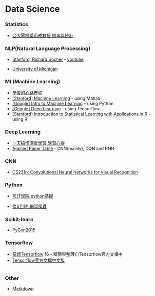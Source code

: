 # Data Science

### Statistics

  * [台大電機葉丙成教授 機率與統計](https://www.youtube.com/watch?v=GwSEguqJj6U&list=PLtvno3VRDR_jMAJcNY1n4pnP5kXtPOmVk)


### NLP(Natural Language Processing)

  * [Stanford, Richard Socher](http://cs224d.stanford.edu/index.html) - [youtube](https://www.youtube.com/watch?v=Qy0oEkCZkBI&list=PLlJy-eBtNFt4CSVWYqscHDdP58M3zFHIG)
  
  * [University of Michigan](https://www.coursera.org/learn/natural-language-processing)
    


### ML(Machine Learning)

  * [學習的心路歷程](http://dataconomy.com/machine-learning-year/)
  * [[Stanford] Machine Learning](https://zh-tw.coursera.org/learn/machine-learning) - using Matlab
  * [[Google] Intro to Machine Learning](https://www.udacity.com/course/intro-to-machine-learning--ud120) - using Python
  * [[Google] Deep Learning](https://www.udacity.com/course/deep-learning--ud730) - using Tensorflow  
  * [[Stanford] Introduction to Statistical Learning with Applications in R](https://www.r-bloggers.com/in-depth-introduction-to-machine-learning-in-15-hours-of-expert-videos/?utm_source=share_buttons&utm_medium=social_media&utm_campaign=social_share) - using R


### Deep Learning

  * [一天搞懂深度學習 學習心得](https://www.youtube.com/watch?v=ZrEsLwCjdxY)
  * [Applied Paper Table](https://github.com/kristjankorjus/applied-deep-learning-resources) - CNN(mainly), DQN and RNN


### CNN

  * [CS231n: Convolutional Neural Networks for Visual Recognition](http://cs231n.github.io/)


### Python

  * [可汗學院:python基礎](http://open.163.com/special/Khan/computer.html)
 
  * [從0到1的網頁爬蟲](http://tw.pyladies.com/~marsw/crawler01.slides.html#/)
  

### Scikit-learn 

  * [PyCon2015](https://github.com/jakevdp/sklearn_pycon2015)


### Tensorflow

  * [莫煩Tensorflow](https://www.youtube.com/playlist?list=PLXO45tsB95cKI5AIlf5TxxFPzb-0zeVZ8)  16 - 精簡與整理自Tensorflow官方文檔中
  * [Tensorflow官方文檔中文版](http://wiki.jikexueyuan.com/project/tensorflow-zh/tutorials/overview.html)
  

#
### Other

  * [Markdown](http://dillinger.io/)

